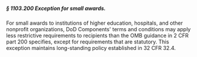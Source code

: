 ##### § 1103.200 Exception for small awards. #####

For small awards to institutions of higher education, hospitals, and other nonprofit organizations, DoD Components' terms and conditions may apply less restrictive requirements to recipients than the OMB guidance in 2 CFR part 200 specifies, except for requirements that are statutory. This exception maintains long-standing policy established in 32 CFR 32.4.